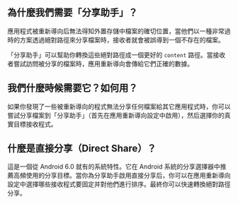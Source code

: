 ## 為什麼我們需要「分享助手」？

應用程式被重新導向后無法得知外置存儲中檔案的確切位置，當他們以一種非常過時的方案透過絕對路徑來分享檔案時，接收者就會被誤導到一個不存在的檔案。

「分享助手」可以幫助你轉換這些絕對路徑成一個更好的 `content` 路徑。當接收者嘗試訪問被分享的檔案時，應用重新導向會傳給它們正確的數據。

## 我們什麼時候需要它？如何用？

如果你發現了一些被重新導向的程式無法分享任何檔案給其它應用程式時，你可以嘗試分享檔案到「分享助手」（首先在應用重新導向設定中啟用），然后選擇你的真實目標接收程式。

## 什麼是直接分享（Direct Share）？

這是一個從 Android 6.0 就有的系統特性。它在 Android 系統的分享選擇器中推薦高頻使用的分享目標。當你為分享助手啟用直接分享后，你可以在應用重新導向設定中選擇哪些接收程式要固定并對他們進行排序。最終你可以快速轉換絕對路徑分享。
